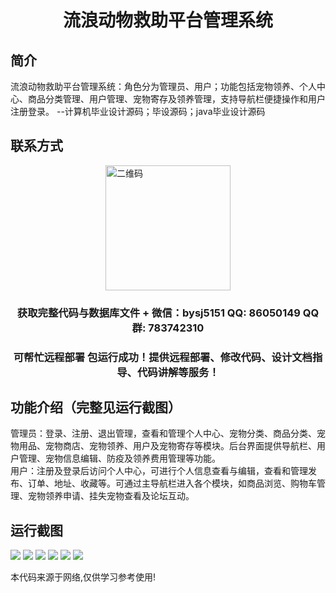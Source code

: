 <p><h1 align="center">流浪动物救助平台管理系统</h1></p>

## 简介
流浪动物救助平台管理系统：角色分为管理员、用户；功能包括宠物领养、个人中心、商品分类管理、用户管理、宠物寄存及领养管理，支持导航栏便捷操作和用户注册登录。    --计算机毕业设计源码；毕设源码；java毕业设计源码


## 联系方式
<img src="https://bs-1329754181.cos.ap-shanghai.myqcloud.com/wx.jpg" alt="二维码" style="display: block; margin: 0 auto;" width="200px">
<p><h3 align="center">获取完整代码与数据库文件 + 微信：bysj5151 QQ: 86050149 QQ群: 783742310</h3></p>
<p><h3 align="center">可帮忙远程部署 包运行成功！提供远程部署、修改代码、设计文档指导、代码讲解等服务！</h3></p>

## 功能介绍（完整见运行截图）
管理员：登录、注册、退出管理，查看和管理个人中心、宠物分类、商品分类、宠物用品、宠物商店、宠物领养、用户及宠物寄存等模块。后台界面提供导航栏、用户管理、宠物信息编辑、防疫及领养费用管理等功能。  
用户：注册及登录后访问个人中心，可进行个人信息查看与编辑，查看和管理发布、订单、地址、收藏等。可通过主导航栏进入各个模块，如商品浏览、购物车管理、宠物领养申请、挂失宠物查看及论坛互动。


## 运行截图
![](imgs/588112-20220703200032397-319637103.png)
![](imgs/588112-20220703200044299-544738273.png)
![](imgs/588112-20220703200050306-258548888.png)
![](imgs/588112-20220703200054462-1312540821.png)
![](imgs/588112-20220703200059010-793485420.png)
![](imgs/588112-20220703200103296-935111385.png)

<p>本代码来源于网络,仅供学习参考使用!</p>
